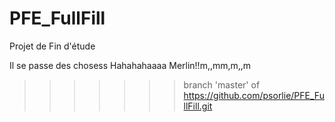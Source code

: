 # PFE_FullFill
Projet de Fin d'étude

Il se passe des chosess
Hahahahaaaa Merlin!!m,,mm,m,,m

>>>>>>> branch 'master' of https://github.com/psorlie/PFE_FullFill.git
